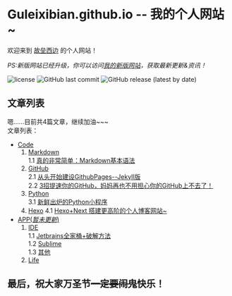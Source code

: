 # Guleixibian.github.io -- 我的个人网站~
欢迎来到 [故垒西边](https://github.com/guleixibian/) 的个人网站！  

*PS:新版网站已经升级，你可以访问[我的新版网站](https://guleixibian2009.github.io/)，获取最新更新&资讯！*

![license](https://img.shields.io/github/license/guleixibian/guleixibian.github.io)
![GitHub last commit](https://img.shields.io/github/last-commit/guleixibian/guleixibian.github.io)
![GitHub release (latest by date)](https://img.shields.io/github/v/release/guleixibian2009/guleixibian2009.github.io)

## 文章列表

嗯......目前共4篇文章，继续加油~~~  
文章列表：  
- [Code](https://guleixibian.github.io/Code/)   
    1. [Markdown](https://guleixibian.github.io/Code/Markdown/)  
        1.1 [真的非常简单：Markdown基本语法](https://guleixibian.github.io/Code/Markdown/01/)  
    2. [GitHub](https://guleixibian.github.io/Code/Github/)  
        2.1 [从头开始建设GithubPages--Jekyll版](https://guleixibian.github.io/Code/Github/01/)  
        2.2 [3招提速你的GitHub，妈妈再也不用担心你的GitHub上不去了！](https://guleixibian.github.io/Code/Github/02/)
    3. [Python](https://guleixibian.github.io/Code/Python/)  
        3.1 [新鲜出炉的Python小程序](https://guleixibian.github.io/Code/Python/01/)  
    4. [Hexo](https://guleixibian.github.io/Code/Hexo/)
        4.1 [Hexo+Next 搭建更高阶的个人博客网站~](https://guleixibian.github.io/Code/Hexo/01/)
- [APP(*暂未更新*)](https://guleixibian.github.io/APP/)  
    1. [IDE](https://guleixibian.github.io/APP/IDE/)  
        1.1 [Jetbrains全家桶+破解方法](https://guleixibian.github.io/APP/IDE/01/)  
        1.2 [Sublime](https://guleixibian.github.io/APP/IDE/02/)  
        1.3 [其他](https://guleixibian.github.io/APP/IDE/03/)  
    2. [Life](https://guleixibian.github.io/APP/Life/)

## 最后，祝大家万圣节~~一定要闹鬼~~快乐！